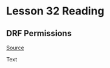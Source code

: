 # Lesson 32 Reading

## DRF Permissions

[Source](https://www.django-rest-framework.org/api-guide/permissions/)

Text

